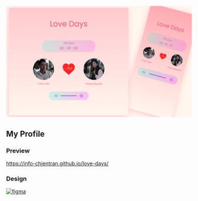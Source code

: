 ![My Profile](https://github.com/info-chientran/love-days/blob/main/assets/img/cover.png?raw=true)

## My Profile

### Preview

https://info-chientran.github.io/love-days/

### Design

[<img src='https://cdn.jsdelivr.net/npm/simple-icons@3.0.1/icons/figma.svg' alt='figma' height='40'>](https://www.figma.com/file/o6XKhTjugcsKSRDuUt0h9R/Love-Days?node-id=305%3A5)

